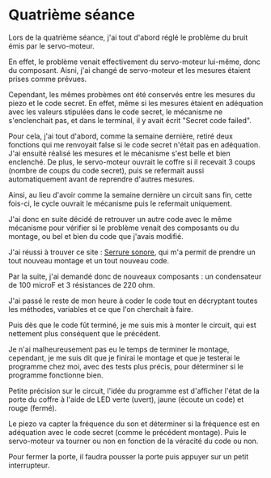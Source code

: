 <h1>Quatrième séance</h1>

<p>Lors de la quatrième séance, j'ai tout d'abord réglé le problème du bruit émis par le servo-moteur. </p>
<p>En effet, le problème venait effectivement du servo-moteur lui-même, donc du composant. Aisni, j'ai changé de servo-moteur et les mesures étaient prises comme prévues.</p> 

<p>Cependant, les mêmes probèmes ont été conservés entre les mesures du piezo et le code secret. En effet, même si les mesures étaient en adéquation avec les valeurs stipulées dans le code secret, le mécanisme ne s'enclenchait pas, et dans le terminal, il y avait écrit "Secret code failed". </p>
<p>Pour cela, j'ai tout d'abord, comme la semaine dernière, retiré deux fonctions qui me renvoyait false si le code secret n'était pas en adéquation. J'ai ensuité réalisé les mesures et le mécanisme s'est belle et bien enclenché. De plus, le servo-moteur ouvrait le coffre si il recevait 3 coups (nombre de coups du code secret), puis se refermait aussi automatiquement avant de reprendre d'autres mesures.</p> 
<p>Ainsi, au lieu d'avoir comme la semaine dernière un circuit sans fin, cette fois-ci, le cycle ouvrait le mécanisme puis le refermait uniquement. </p>

<p>J'ai donc en suite décidé de retrouver un autre code avec le même mécanisme pour vérifier si le problème venait des composants ou du montage, ou bel et bien du code que j'avais modifié. </p>
<p>J'ai réussi à trouver ce site : <a href="https://embarque.developpez.com/tutoriels/arduino/systeme-fermeture/">Serrure sonore</a>, qui m'a permit de prendre un tout nouveau montage et un tout nouveau code.</p>
<p>Par la suite, j'ai demandé donc de nouveaux composants : un condensateur de 100 microF et 3 résistances de 220 ohm. </p>
<p>J'ai passé le reste de mon heure à coder le code tout en décryptant toutes les méthodes, variables et ce que l'on cherchait à faire. </p>
<p>Puis dès que le code fût terminé, je me suis mis à monter le circuit, qui est nettement plus conséquent que le précédent. </p>
<p>Je n'ai malheureusement pas eu le temps de terminer le montage, cependant, je me suis dit que je finirai le montage et que je testerai le programme chez moi, avec des tests plus précis, pour déterminer si le programme fonctionne bien.</p>
<p>Petite précision sur le circuit, l'idée du programme est d'afficher l'état de la porte du coffre à l'aide de LED verte (uvert), jaune (écoute un code) et rouge (fermé).</p>
<p>Le piezo va capter la fréquence du son et déterminer si la fréquence est en adéquation avec le code secret (comme le précédent montage). Puis le servo-moteur va tourner ou non en fonction de la véracité du code ou non.</p>
<p>Pour fermer la porte, il faudra pousser la porte puis appuyer sur un petit interrupteur. </p>
